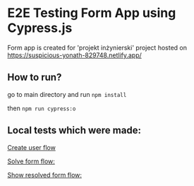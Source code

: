 # E2E Testing Form App using Cypress.js

Form app is created for 'projekt inżynierski' project hosted on https://suspicious-yonath-829748.netlify.app/

## How to run?
go to main directory and run
`npm install`

then
`npm run cypress:o`


## Local tests which were made:

[Create user flow](https://streamable.com/bpzind)

[Solve form flow:](https://streamable.com/d55nd2)

[Show resolved form flow:](https://streamable.com/xfa22u)
